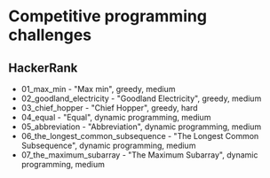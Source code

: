 # Competitive programming challenges 
## HackerRank
* 01_max_min - "Max min", greedy, medium
* 02_goodland_electricity - "Goodland Electricity", greedy, medium
* 03_chief_hopper - "Chief Hopper", greedy, hard
* 04_equal - "Equal", dynamic programming, medium
* 05_abbreviation - "Abbreviation", dynamic programming, medium
* 06_the_longest_common_subsequence - "The Longest Common Subsequence", dynamic programming, medium
* 07_the_maximum_subarray - "The Maximum Subarray", dynamic programming, medium
